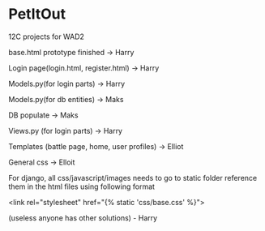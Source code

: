 # PetItOut
12C projects for WAD2

base.html prototype finished -> Harry

Login page(login.html, register.html) -> Harry

Models.py(for login parts) -> Harry

Models.py(for db entities) -> Maks

DB populate -> Maks

Views.py (for login parts) -> Harry

Templates (battle page, home, user profiles) -> Elliot

General css -> Elloit


For django, all css/javascript/images needs to go to 
static folder reference them in the html files using following format

\<link rel="stylesheet" href="{% static 'css/base.css' %}">

(useless anyone has other solutions) - Harry
